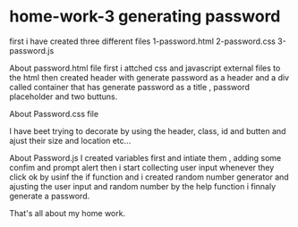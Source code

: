 # home-work-3 generating password

first i have created three different files
1-password.html
2-password.css
3-password.js

About password.html file
first i attched css and javascript external files to the html then
created header with generate password as a header and a div called container that has generate password as a title , password placeholder and two buttuns.

About Password.css file

I have beet trying to decorate by using the header, class, id and butten and ajust their size and location etc...

About Password.js
 I created variables first and intiate them , adding some confim and prompt alert then i start collecting user input whenever they click ok by usinf the if function and i created random number generator and ajusting the user input and random number by the help function i finnaly generate a password.

 That's all about my home work.